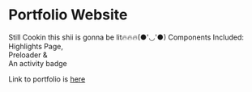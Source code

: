 # Portfolio Website

Still Cookin this shii is gonna be lit🔥🔥🔥(●'◡'●)
Components Included: 
Highlights Page, <br/>
Preloader & <br/> 
An activity badge

Link to portfolio is [here](https://ajfred.vercel.app)
